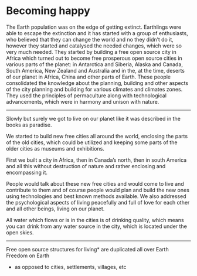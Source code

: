 # Becoming happy

The Earth population was on the edge of getting extinct. Earthlings were able to escape the extinction and it has started with a group of enthusiasts, who believed that they can change the world and no they didn’t do it, however they started and catalysed the needed changes, which were so very much needed. 
They started by building a free open source city in Africa which turned out to become free prosperous open source cities in various parts of the planet: in Antarctica and Siberia, Alaska and Canada, South America, New Zealand and Australia and in the, at the time, deserts of our planet in Africa, China and other parts of Earth.
These people consolidated the knowledge about the planning, building and other aspects of the city planning and building for various climates and climates zones. 
They used the principles of permaculture along with technological advancements, which were in harmony and unison with nature.

****************

Slowly but surely we got to live on our planet like it was described in the books as paradise. 

We started to build new free cities all around the world, enclosing the parts of the old cities, which could be utilized and keeping some parts of the older cities as museums and exhibitions. 

First we built a city in Africa, then in Canada’s north, then in south America and all this without destruction of nature and rather enclosing and encompassing it.

People would talk about these new free cities and would come to live and contribute to them and of course people would plan and build the new ones using technologies and best known methods available.
We also addressed the psychological aspects of living peacefully and full of love for each other and all other beings, living on our planet. 

All water which flows or is in the cities is of drinking quality, which means you can drink from any water source in the city, which is located under the open skies.

*************

Free open source structures for living* are duplicated all over Earth
Freedom on Earth

* as opposed to cities, settlements, villages, etc

 
